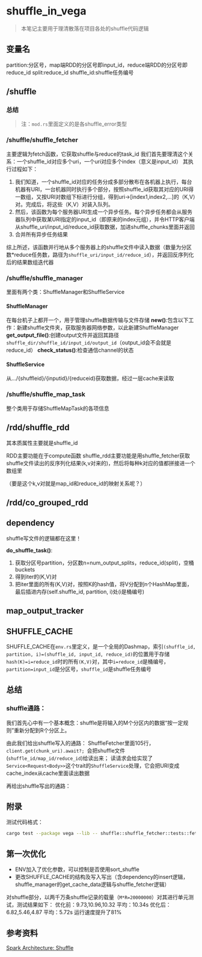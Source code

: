 # shuffle_in_vega


> 本笔记主要用于理清散落在项目各处的shuffle代码逻辑

## 变量名
partition:分区号，map端RDD的分区号即input_id，reduce端RDD的分区号即reduce_id
split:reduce_id
shuffle_id:shuffle任务编号


## /shuffle

### 总结

> 注：`mod.rs`里面定义的是各shuffle_error类型


### /shuffle/shuffle_fetcher

主要逻辑为fetch函数，它获取shuffle与reduce的task_id
我们首先要理清这个关系：一个shuffle_id对应多个uri，一个uri对应多个index（意义是input_id）
其执行过程如下：
1. 我们知道，一个shuffle_id对应的任务分成多部分散布在各机器上执行，每台机器有URI，一台机器同时执行多个部分，按照shuffle_id获取其对应的URI得一数组，又按URI对数组下标进行分组，得到uri->[index1,index2,...]的（K,V）对。完成后，将这些（K,V）对装入队列。
2. 然后，该函数为每个服务器URI生成一个异步任务。每个异步任务都会从服务器队列中获取某URI指定的input_id（即原来的index元组），并令HTTP客户端从shuffle_uri/input_id/reduce_id获取数据，加进shuffle_chunks里面并返回
3. 合并所有异步任务结果

综上所述，该函数并行地从多个服务器上的shuffle文件中读入数据（数量为分区数*reduce任务数，路径为`shuffle_uri/input_id/reduce_id`），并返回反序列化后的结果数组迭代器

### /shuffle/shuffle_manager
里面有两个类：ShuffleManager和ShuffleService
#### ShuffleManager
在每台机子上都开一个，用于管理shuffle数据传输与文件存储
**new()**:包含以下工作：新建shuffle文件夹，获取服务器网络参数，以此新建ShuffleManager
**get_output_file()**:创建output文件并返回其路径`shuffle_dir/shuffle_id/input_id/output_id`（output_id会不会就是reduce_id）
**check_status()**:检查通信channel的状态



#### ShuffleService
从.../{shuffleid}/{inputid}/{reduceid}获取数据，经过一层cache来读取



### /shuffle/shuffle_map_task
整个类用于存储ShuffleMapTask的各项信息


## /rdd/shuffle_rdd
其本质属性主要就是shuffle_id

RDD主要功能在于compute函数
shuffle_rdd主要功能是用shuffle_fetcher获取shuffle文件读出的反序列化结果(k,v对来的)，然后将每种k对应的值都拼接进一个数组里

（要是这个k,v对就是map_id和reduce_id的映射关系呢？）

## /rdd/co_grouped_rdd

## dependency
shuffle写文件的逻辑都在这里！

**do_shuffle_task()**:
1. 获取分区号partition，分区数n=num_output_splits，reduce_id(split)，空桶buckets
2. 得到iter的(K,V)对
3. 把iter里面的所有(K,V)对，按照K的hash值，将V分配到n个HashMap里面，最后插进内存(self.shuffle_id, partition, i)处(i是桶编号)



## map_output_tracker




## SHUFFLE_CACHE
SHUFFLE_CACHE在`env.rs`里定义，是一个全局的Dashmap，索引`(shuffle_id, partition, i)=(shuffle_id, input_id, reduce_id)`的位置用于存储`hash(K)=i=reduce_id`时的所有`(K,V)`对，其中`i=reduce_id`是桶编号，`partition=input_id`是分区号，`shuffle_id`是shuffle任务编号


## 总结
### shuffle通路：
我们首先心中有一个基本概念：shuffle是将输入的M个分区内的数据“按一定规则”重新分配到R个分区上。

由此我们给出shuffle写入的通路：
ShuffleFetcher里面105行，`client.get(chunk_uri).await?; `会把shuffle文件(`shuffle_id/map_id/reduce_id`)给读出来；
读请求会给实现了`Service<Request<Body>>`这个trait的`ShuffleService`处理，它会把URI变成cache_index从cache里面读出数据


再给出shuffle写出的通路：









## 附录
测试代码格式：
```bash
cargo test --package vega --lib -- shuffle::shuffle_fetcher::tests::fetch_ok --exact --nocapture 
```

## 第一次优化
- ENV加入了优化参数，可以控制是否使用sort_shuffle
- 更改SHUFFLE_CACHE的结构及写入写出（含dependency的insert逻辑，shuffle_manager的get_cache_data逻辑与shuffle_fetcher逻辑）

对shuffle部分，以两千万条shuffle记录的载量（`M*R=20000000`）对其进行单元测试，测试结果如下：
优化前：9.73,10.96,10.32 平均：10.34s
优化后：6.82,5.46,4.87 平均：5.72s
运行速度提升了81%

## 参考资料
[Spark Architecture: Shuffle](https://0x0fff.com/spark-architecture-shuffle/)













